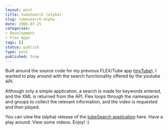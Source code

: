 ```yaml
---
layout: post
title: tubeSearch (alpha)
slug: tubesearch-alpha
date: 2008-07-25
categories:
- Development
- Flex Apps
tags: []
status: publish
type: post
published: true
---
```

<p>Built around the source code for my previous FLEX/Tube app (<a title="FLEX myTube" href="../../flex/myTube/">myTube</a>), I wanted to play around with the search functionality offered by the youtube API.</p>
<p>Although only a simple application, a search is made for keywords entered, and the XML is returned from the API. Flex loops through the namespaces and groups to collect the relevant information, and the video is requested and then played.</p>
<p>You can view the (alpha) release of the <a title="tubeSearch" href="http://www.mattgifford.co.uk/flex/tubeSearch/">tubeSearch application</a> here. Have a play around. View some videos. Enjoy! :)</p>
